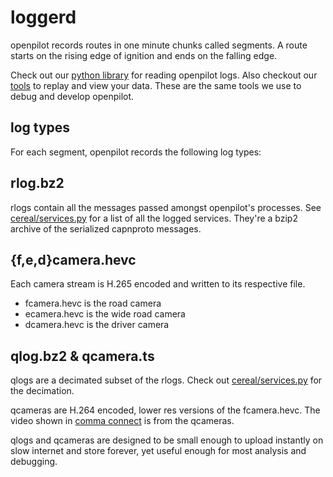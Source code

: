 # loggerd

openpilot records routes in one minute chunks called segments. A route starts on the rising edge of ignition and ends on the falling edge.

Check out our [python library](https://github.com/commaai/openpilot/blob/master/tools/lib/logreader.py) for reading openpilot logs. Also checkout our [tools](https://github.com/commaai/openpilot/tree/master/tools) to replay and view your data. These are the same tools we use to debug and develop openpilot.

## log types

For each segment, openpilot records the following log types:

## rlog.bz2

rlogs contain all the messages passed amongst openpilot's processes. See [cereal/services.py](https://github.com/commaai/cereal/blob/master/services.py) for a list of all the logged services. They're a bzip2 archive of the serialized capnproto messages.

## {f,e,d}camera.hevc

Each camera stream is H.265 encoded and written to its respective file.
* fcamera.hevc is the road camera
* ecamera.hevc is the wide road camera
* dcamera.hevc is the driver camera

## qlog.bz2 & qcamera.ts

qlogs are a decimated subset of the rlogs. Check out [cereal/services.py](https://github.com/commaai/cereal/blob/master/services.py) for the decimation.


qcameras are H.264 encoded, lower res versions of the fcamera.hevc. The video shown in [comma connect](https://connect.comma.ai/) is from the qcameras.


qlogs and qcameras are designed to be small enough to upload instantly on slow internet and store forever, yet useful enough for most analysis and debugging.
